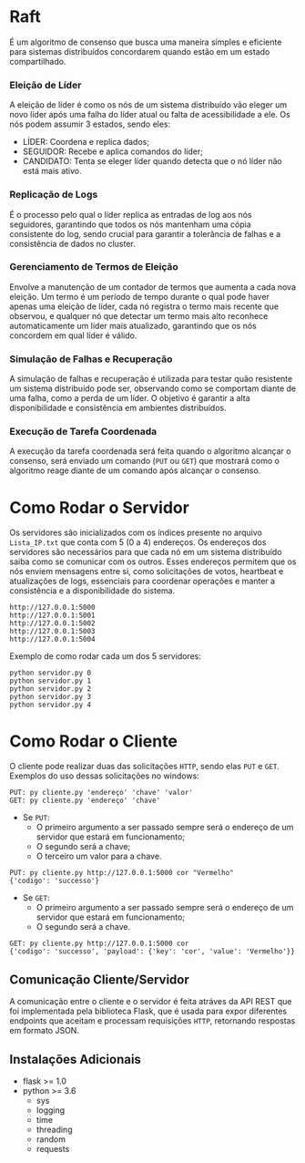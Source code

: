 # Raft
É um algoritmo de consenso que busca uma maneira simples e eficiente para sistemas distribuídos concordarem quando estão em um estado compartilhado.

### Eleição de Líder
A eleição de líder é como os nós de um sistema distribuído vão eleger um novo líder após uma falha do líder atual ou falta de acessibilidade a ele. Os nós podem assumir 3 estados, sendo eles:
- LÍDER: Coordena e replica dados;
- SEGUIDOR: Recebe e aplica comandos do líder;
- CANDIDATO: Tenta se eleger líder quando detecta que o nó líder não está mais ativo.

### Replicação de Logs
É o processo pelo qual o líder replica as entradas de log aos nós seguidores, garantindo que todos os nós mantenham uma cópia consistente do log, sendo crucial para garantir a tolerância de falhas e a consistência de dados no cluster.

### Gerenciamento de Termos de Eleição 
Envolve a manutenção de um contador de termos que aumenta a cada nova eleição. Um termo é um período de tempo durante o qual pode haver apenas uma eleição de líder, cada nó registra o termo mais recente que observou, e qualquer nó que detectar um termo mais alto reconhece automaticamente um líder mais atualizado, garantindo que os nós concordem em qual líder é válido.

### Simulação de Falhas e Recuperação
A simulação de falhas e recuperação é utilizada para testar quão resistente um sistema distribuído pode ser, observando como se comportam diante de uma falha, como a perda de um líder. O objetivo é garantir a alta disponibilidade e consistência em ambientes distribuídos.

### Execução de Tarefa Coordenada
A execução da tarefa coordenada será feita quando o algoritmo alcançar o consenso, será enviado um comando (`PUT` ou `GET`) que mostrará como o algoritmo reage diante de um comando após alcançar o consenso.

# Como Rodar o Servidor
Os servidores são inicializados com os índices presente no arquivo `Lista_IP.txt` que conta com 5 (0 a 4) endereços. Os endereços dos servidores são necessários para que cada nó em um sistema distribuído saiba como se comunicar com os outros. Esses endereços permitem que os nós enviem mensagens entre si, como solicitações de votos, heartbeat e atualizações de logs, essenciais para coordenar operações e manter a consistência e a disponibilidade do sistema.

```
http://127.0.0.1:5000
http://127.0.0.1:5001
http://127.0.0.1:5002
http://127.0.0.1:5003
http://127.0.0.1:5004
```

Exemplo de como rodar cada um dos 5 servidores:

```
python servidor.py 0
python servidor.py 1
python servidor.py 2
python servidor.py 3
python servidor.py 4
```

# Como Rodar o Cliente
O cliente pode realizar duas das solicitações `HTTP`, sendo elas `PUT` e `GET`. Exemplos do uso dessas solicitações no windows:

```
PUT: py cliente.py 'endereço' 'chave' 'valor'
GET: py cliente.py 'endereço' 'chave'
```

- Se `PUT`:
  -  O primeiro argumento a ser passado sempre será o endereço de um servidor que estará em funcionamento;
  -  O segundo será a chave;
  -  O terceiro um valor para a chave.
  
```
PUT: py cliente.py http://127.0.0.1:5000 cor "Vermelho"
{'codigo': 'successo'}
```
- Se `GET`:
  -  O primeiro argumento a ser passado sempre será o endereço de um servidor que estará em funcionamento;
  -  O segundo será a chave.
  
```
GET: py cliente.py http://127.0.0.1:5000 cor
{'codigo': 'successo', 'payload': {'key': 'cor', 'value': 'Vermelho'}}
```
## Comunicação Cliente/Servidor
A comunicação entre o cliente e o servidor é feita atráves da API REST que foi implementada pela biblioteca Flask, que é usada para expor diferentes endpoints que aceitam e processam requisições `HTTP`, retornando respostas em formato JSON.

## Instalações Adicionais
- flask >= 1.0
- python >= 3.6
  - sys
  - logging
  - time
  - threading
  - random
  - requests
